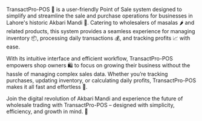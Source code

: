 TransactPro-POS 💼 is a user-friendly Point of Sale system designed to simplify and streamline the sale and purchase operations for businesses in Lahore's historic Akbari Mandi 🏬. Catering to wholesalers of masalas 🌶️ and related products, this system provides a seamless experience for managing inventory 📦, processing daily transactions 💰, and tracking profits 📈 with ease.

With its intuitive interface and efficient workflow, TransactPro-POS empowers shop owners 🛍️ to focus on growing their business without the hassle of managing complex sales data. Whether you’re tracking purchases, updating inventory, or calculating daily profits, TransactPro-POS makes it all fast and effortless 🚀.

Join the digital revolution of Akbari Mandi and experience the future of wholesale trading with TransactPro-POS – designed with simplicity, efficiency, and growth in mind. 🌟
